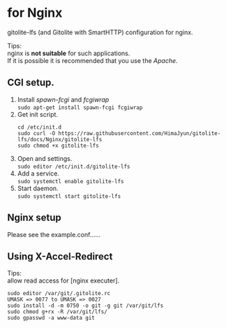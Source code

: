 # for Nginx
gitolite-lfs (and Gitolite with SmartHTTP) configuration for nginx.

Tips:  
nginx is **not suitable** for such applications.  
If it is possible it is recommended that you use the *Apache*.  

## CGI setup.
1. Install *spawn-fcgi* and *fcgiwrap*  
   `sudo apt-get install spawn-fcgi fcgiwrap`
1. Get init script.
   ```
   cd /etc/init.d
   sudo curl -O https://raw.githubusercontent.com/HimaJyun/gitolite-lfs/docs/Nginx/gitolite-lfs
   sudo chmod +x gitolite-lfs
   ```
1. Open and settings.  
   `sudo editor /etc/init.d/gitolite-lfs`
1. Add a service.  
   `sudo systemctl enable gitolite-lfs`
1. Start daemon.  
   `sudo systemctl start gitolite-lfs`

## Nginx setup
Please see the example.conf......

## Using X-Accel-Redirect
Tips:  
allow read access for [nginx executer].
```
sudo editor /var/git/.gitolite.rc
UMASK => 0077 to UMASK => 0027
sudo install -d -m 0750 -o git -g git /var/git/lfs
sudo chmod g+rx -R /var/git/lfs/
sudo gpasswd -a www-data git
```